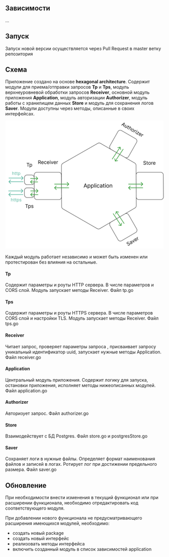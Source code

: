 
## Зависимости

...

## Запуск

Запуск новой версии осуществляется через Pull Request в master ветку репозитория

## Схема

Приложение создано на основе **hexagonal architecture**. Содержит модули для приема/отправки запросов **Tp** и **Tps**, модуль верхнеуровневой обработки запросов **Receiver**, основной модуль приложения **Application**, модуль авторизации **Authorizer**, модуль работы с хранилищем данных **Store** и модуль для сохранения логов **Saver**. Модули доступны через методы, описанные в своих интерфейсах.

![notification](forReadme/notifications.png)

Каждый модуль работает независимо и может быть изменен или протестирован без влияния на остальные.

#### Tp 

Содержит параметры и роуты HTTP сервера. В числе параметров и CORS  слой. Модуль запускает методы Receiver. Файл tp.go

#### Tps

Содержит параметры и роуты HTTPS сервера. В числе параметров CORS  слой и настройки TLS. Модуль запускает методы Receiver. Файл tps.go

#### Receiver

Читает запрос, проверяет параметры запроса , присваивает запросу уникальный идентификатор uuid, запускает нужные методы Application. Файл receiver.go

#### Application

Центральный модуль приложения. Содержит логику для запуска, остановки приложения, исполняет методы нижеописанных модулей. Файл application.go

#### Authorizer

Авторизует запрос. Файл authorizer.go

#### Store

Взаимодействует с БД Postgres. Файл store.go и postgresStore.go

#### Saver

Сохраняет логи в нужные файлы. Определяет формат наименования файлов и записей в логах. Ротирует лог при достижении предельного размера. Файл saver.go

## Обновление 

При необходимости внести изменения в текущий функционал или при расширении функционала, необходимо отредактировать код соответствующего модуля.

При добавлении нового функционала не предусматривающего расширения имеющихся модулей, необходимо:
- создать новый package
- создать новый интерфейс
- реализовать методы интерфейса 
- включить созданный модуль в список зависимостей application